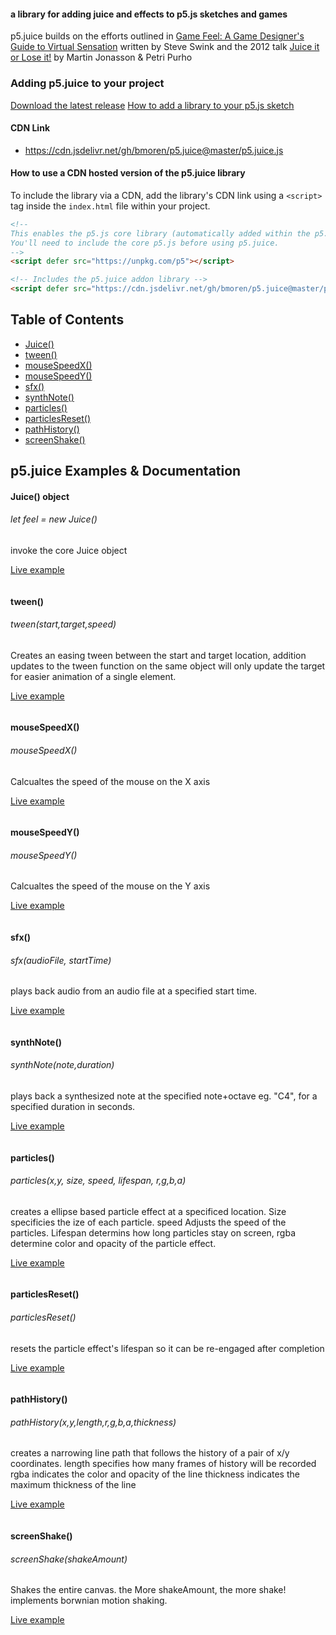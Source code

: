 <!-- ![p5.collide](p5collide2d.png) -->

#### a library for adding juice and effects to p5.js sketches and games

p5.juice builds on the efforts outlined in [Game Feel: A Game Designer's Guide to Virtual Sensation](https://bookshop.org/books/game-feel-a-game-designer-s-guide-to-virtual-sensation/9781138403253) written by Steve Swink and the 2012 talk [Juice it or Lose it!](https://www.youtube.com/watch?v=Fy0aCDmgnxg) by Martin Jonasson & Petri Purho


### Adding p5.juice to your project
[Download the latest release](https://github.com/bmoren/p5.juice/releases/)
[How to add a library to your p5.js sketch](https://p5js.org/libraries/)

#### CDN Link
+ https://cdn.jsdelivr.net/gh/bmoren/p5.juice@master/p5.juice.js

#### How to use a CDN hosted version of the p5.juice library
To include the library via a CDN, add the library's CDN link using a `<script>` tag inside the `index.html` file within your project. 
```html
<!--
This enables the p5.js core library (automatically added within the p5.js web editor).
You'll need to include the core p5.js before using p5.juice.
-->
<script defer src="https://unpkg.com/p5"></script>

<!-- Includes the p5.juice addon library -->
<script defer src="https://cdn.jsdelivr.net/gh/bmoren/p5.juice@master/p5.juice.js"></script>
```

## Table of Contents

  + [Juice()](#juice-object)
  + [tween()](#tween)
  + [mouseSpeedX()](#mousespeedx)
  + [mouseSpeedY()](#mousespeedy)
  + [sfx()](#sfx)
  + [synthNote()](#synthnote)
  + [particles()](#particles)
  + [particlesReset()](#particlesreset)
  + [pathHistory()](#pathhistory)
  + [screenShake()](#screenshake)

## p5.juice Examples & Documentation


#### Juice() object
###### let feel = new Juice()
invoke the core Juice object

[Live example]()

```javascript

```



#### tween()
###### tween(start,target,speed)
Creates an easing tween between the start and target location, addition updates to the tween function on the same object will only update the target for easier animation of a single element.

[Live example]()

```javascript

```

#### mouseSpeedX()
###### mouseSpeedX()
Calcualtes the speed of the mouse on the X axis

[Live example]()

```javascript

```

#### mouseSpeedY()
###### mouseSpeedY()
Calcualtes the speed of the mouse on the Y axis

[Live example]()

```javascript

```

#### sfx()
###### sfx(audioFile, startTime)
plays back audio from an audio file at a specified start time.

[Live example]()

```javascript

```

#### synthNote()
###### synthNote(note,duration)
plays back a synthesized note at the specified note+octave eg. "C4", for a specified duration in seconds.

[Live example]()

```javascript

```


####   particles()
######   particles(x,y, size, speed, lifespan, r,g,b,a)
creates a ellipse based particle effect at a specificed location. Size specificies the ize of each particle. speed Adjusts the speed of the particles. Lifespan determins how long particles stay on screen, rgba determine color and opacity of the particle effect.

[Live example]()

```javascript

```

####   particlesReset()
######   particlesReset()
resets the particle effect's lifespan so it can be re-engaged after completion

[Live example]()

```javascript

```


####   pathHistory()
######     pathHistory(x,y,length,r,g,b,a,thickness)
creates a narrowing line path that follows the history of a pair of x/y coordinates. 
length specifies how many frames of history will be recorded
rgba indicates the color and opacity of the line
thickness indicates the maximum thickness of the line

[Live example]()

```javascript

```

####   screenShake()
######   screenShake(shakeAmount)
Shakes the entire canvas. the More shakeAmount, the more shake! implements borwnian motion shaking.

[Live example]()

```javascript

```

